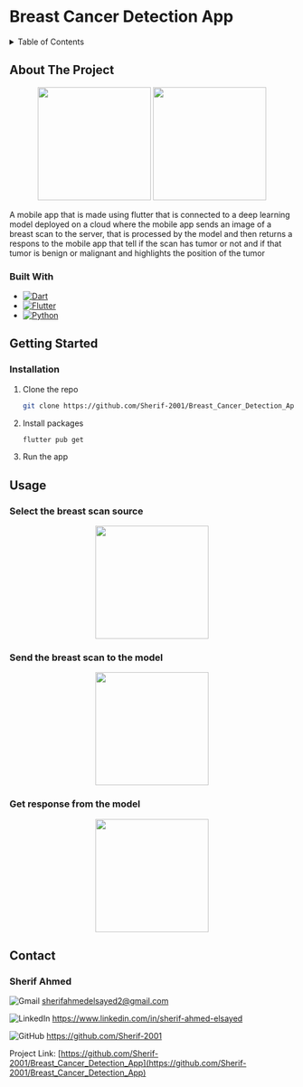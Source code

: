 # Breast Cancer Detection App

<!-- TABLE OF CONTENTS -->
<details>
  <summary>Table of Contents</summary>
  <ol>
    <li>
      <a href="#about-the-project">About The Project</a>
      <ul>
        <li><a href="#built-with">Built With</a></li>
      </ul>
    </li>
    <li>
      <a href="#getting-started">Getting Started</a>
      <ul>
        <li><a href="#installation">Installation</a></li>
      </ul>
    </li>
    <li><a href="#usage">Usage</a></li>
    <li><a href="#contact">Contact</a></li>
  </ol>
</details>



<!-- ABOUT THE PROJECT -->
## About The Project

<p align="center">
<img src="https://user-images.githubusercontent.com/93449171/221952958-3a5a7865-ccc2-4fe1-9d10-2420fdfdca91.png" width="200">
<img src="https://user-images.githubusercontent.com/93449171/221951860-671614ef-3f7b-4122-86b2-a97fc0aec810.png" width="200">
</p>

A mobile app that is made using flutter that is connected to a deep learning model deployed on a cloud where the mobile app sends an image of a breast scan to the server, that is processed by the model and then returns a respons to the mobile app that tell if the scan has tumor or not and if that tumor is benign or malignant and highlights the position of the tumor


### Built With

- [![Dart](https://img.shields.io/badge/dart-%230175C2.svg?style=for-the-badge&logo=dart&logoColor=white)](https://dart.dev)
- [![Flutter](https://img.shields.io/badge/Flutter-%2302569B.svg?style=for-the-badge&logo=Flutter&logoColor=white)](https://flutter.dev)
- [![Python](https://img.shields.io/badge/python-3670A0?style=for-the-badge&logo=python&logoColor=ffdd54)](https://www.python.org)

<!-- GETTING STARTED -->
## Getting Started

### Installation

1. Clone the repo
   ```sh
   git clone https://github.com/Sherif-2001/Breast_Cancer_Detection_App.git
   ```
2. Install packages
   ```sh
   flutter pub get
   ```
3. Run the app



<!-- USAGE EXAMPLES -->

## Usage

### Select the breast scan source
<p align="center"><img src="https://user-images.githubusercontent.com/93449171/221951875-3d870270-3b2f-455a-93bc-f2dd76ce42e8.png" width="200"></p>

### Send the breast scan to the model
<p align="center"><img src="https://user-images.githubusercontent.com/93449171/221955176-dfd041d9-f241-49b4-8537-d29f26642a3e.png" width="200"></p>

### Get response from the model
<p align="center"><img src="https://user-images.githubusercontent.com/93449171/221956158-bd068b20-3803-47d0-8ab9-3db0b555806a.png" width="200"></p>


<!-- CONTACT -->
## Contact


### Sherif Ahmed

![Gmail](https://img.shields.io/badge/Gmail-D14836?style=for-the-badge&logo=gmail&logoColor=white) sherifahmedelsayed2@gmail.com

![LinkedIn](https://img.shields.io/badge/linkedin-%230077B5.svg?style=for-the-badge&logo=linkedin&logoColor=white) https://www.linkedin.com/in/sherif-ahmed-elsayed

![GitHub](https://img.shields.io/badge/github-%23121011.svg?style=for-the-badge&logo=github&logoColor=white) https://github.com/Sherif-2001


Project Link: [https://github.com/Sherif-2001/Breast_Cancer_Detection_App](https://github.com/Sherif-2001/Breast_Cancer_Detection_App)
